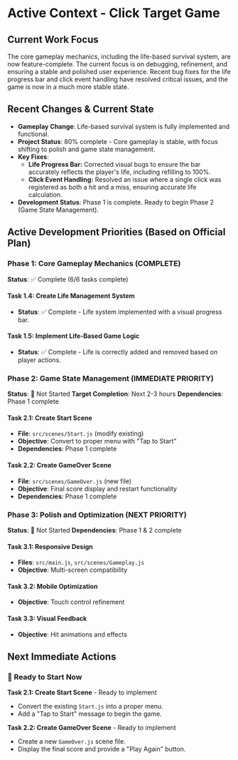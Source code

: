 # Active Context - Click Target Game

## Current Work Focus

The core gameplay mechanics, including the life-based survival system, are now feature-complete. The current focus is on debugging, refinement, and ensuring a stable and polished user experience. Recent bug fixes for the life progress bar and click event handling have resolved critical issues, and the game is now in a much more stable state.

## Recent Changes & Current State

- **Gameplay Change**: Life-based survival system is fully implemented and functional.
- **Project Status**: 80% complete - Core gameplay is stable, with focus shifting to polish and game state management.
- **Key Fixes**:
    - **Life Progress Bar:** Corrected visual bugs to ensure the bar accurately reflects the player's life, including refilling to 100%.
    - **Click Event Handling:** Resolved an issue where a single click was registered as both a hit and a miss, ensuring accurate life calculation.
- **Development Status**: Phase 1 is complete. Ready to begin Phase 2 (Game State Management).

## Active Development Priorities (Based on Official Plan)

### Phase 1: Core Gameplay Mechanics (COMPLETE)

**Status**: ✅ Complete (6/6 tasks complete)

#### Task 1.4: Create Life Management System
- **Status**: ✅ Complete - Life system implemented with a visual progress bar.

#### Task 1.5: Implement Life-Based Game Logic
- **Status**: ✅ Complete - Life is correctly added and removed based on player actions.

### Phase 2: Game State Management (IMMEDIATE PRIORITY)

**Status**: 🔴 Not Started
**Target Completion**: Next 2-3 hours
**Dependencies**: Phase 1 complete

#### Task 2.1: Create Start Scene
- **File**: `src/scenes/Start.js` (modify existing)
- **Objective**: Convert to proper menu with "Tap to Start"
- **Dependencies**: Phase 1 complete

#### Task 2.2: Create GameOver Scene
- **File**: `src/scenes/GameOver.js` (new file)
- **Objective**: Final score display and restart functionality
- **Dependencies**: Phase 1 complete

### Phase 3: Polish and Optimization (NEXT PRIORITY)

**Status**: 🔴 Not Started
**Dependencies**: Phase 1 & 2 complete

#### Task 3.1: Responsive Design
- **Files**: `src/main.js`, `src/scenes/Gameplay.js`
- **Objective**: Multi-screen compatibility

#### Task 3.2: Mobile Optimization
- **Objective**: Touch control refinement

#### Task 3.3: Visual Feedback
- **Objective**: Hit animations and effects

## Next Immediate Actions

### 🎯 Ready to Start Now
**Task 2.1: Create Start Scene** - Ready to implement
- Convert the existing `Start.js` into a proper menu.
- Add a "Tap to Start" message to begin the game.

**Task 2.2: Create GameOver Scene** - Ready to implement
- Create a new `GameOver.js` scene file.
- Display the final score and provide a "Play Again" button.
